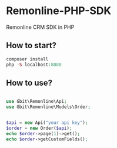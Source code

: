 # Remonline-PHP-SDK
Remonline CRM SDK in PHP
## How to start?

```php 
composer install
php -S localhost:8080
```
## How to use?
```php require __DIR__ . '/vendor/autoload.php';

use Gbit\Remonline\Api;
use Gbit\Remonline\Models\Order;


$api = new Api("your api key");
$order = new Order($api);
echo $order->page(1)->get();
echo $order->getCustomFields();
```

